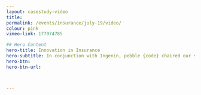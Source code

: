 ```yaml
---
layout: casestudy-video
title:
permalink: /events/insurance/july-19/video/
colour: pink
vimeo-link: 177074785

## Hero Content
hero-title: Innovation in Insurance
hero-subtitle: In conjunction with Ingenin, pebble {code} chaired our second seminar on Innovation in the Insurance sector. Innovation Expert; Manjit Rana led a discussion on the focussed on some of the challenges facing the insurance market in the modern world.
hero-btn:
hero-btn-url:



---
```


